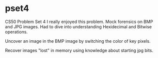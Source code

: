 # pset4
CS50 Problem Set 4
I really enjoyed this problem. Mock forensics on BMP and JPG images. Had to dive into understanding Hexidecimal and Bitwise operations. 

Uncover an image in the BMP image by switching the color of key pixels. 

Recover images "lost" in memory using knowledge about starting jpg bits. 
